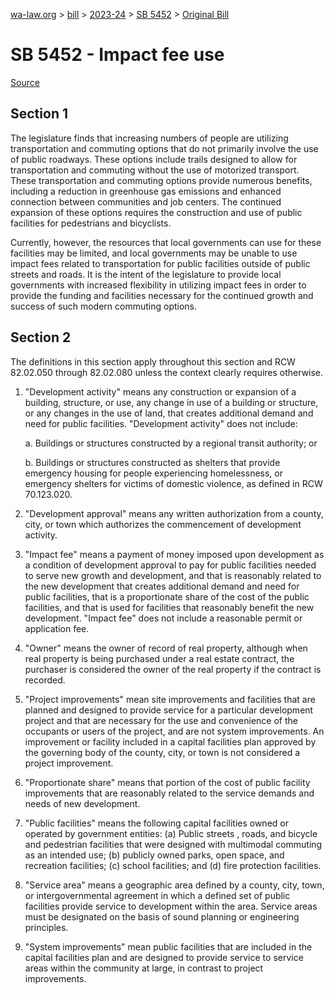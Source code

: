 [wa-law.org](/) > [bill](/bill/) > [2023-24](/bill/2023-24/) > [SB 5452](/bill/2023-24/sb/5452/) > [Original Bill](/bill/2023-24/sb/5452/1/)

# SB 5452 - Impact fee use

[Source](http://lawfilesext.leg.wa.gov/biennium/2023-24/Pdf/Bills/Senate%20Bills/5452.pdf)

## Section 1
The legislature finds that increasing numbers of people are utilizing transportation and commuting options that do not primarily involve the use of public roadways. These options include trails designed to allow for transportation and commuting without the use of motorized transport. These transportation and commuting options provide numerous benefits, including a reduction in greenhouse gas emissions and enhanced connection between communities and job centers. The continued expansion of these options requires the construction and use of public facilities for pedestrians and bicyclists.

Currently, however, the resources that local governments can use for these facilities may be limited, and local governments may be unable to use impact fees related to transportation for public facilities outside of public streets and roads. It is the intent of the legislature to provide local governments with increased flexibility in utilizing impact fees in order to provide the funding and facilities necessary for the continued growth and success of such modern commuting options.

## Section 2
The definitions in this section apply throughout this section and RCW 82.02.050 through 82.02.080 unless the context clearly requires otherwise.

1. "Development activity" means any construction or expansion of a building, structure, or use, any change in use of a building or structure, or any changes in the use of land, that creates additional demand and need for public facilities. "Development activity" does not include:

    a. Buildings or structures constructed by a regional transit authority; or

    b. Buildings or structures constructed as shelters that provide emergency housing for people experiencing homelessness, or emergency shelters for victims of domestic violence, as defined in RCW 70.123.020.

2. "Development approval" means any written authorization from a county, city, or town which authorizes the commencement of development activity.

3. "Impact fee" means a payment of money imposed upon development as a condition of development approval to pay for public facilities needed to serve new growth and development, and that is reasonably related to the new development that creates additional demand and need for public facilities, that is a proportionate share of the cost of the public facilities, and that is used for facilities that reasonably benefit the new development. "Impact fee" does not include a reasonable permit or application fee.

4. "Owner" means the owner of record of real property, although when real property is being purchased under a real estate contract, the purchaser is considered the owner of the real property if the contract is recorded.

5. "Project improvements" mean site improvements and facilities that are planned and designed to provide service for a particular development project and that are necessary for the use and convenience of the occupants or users of the project, and are not system improvements. An improvement or facility included in a capital facilities plan approved by the governing body of the county, city, or town is not considered a project improvement.

6. "Proportionate share" means that portion of the cost of public facility improvements that are reasonably related to the service demands and needs of new development.

7. "Public facilities" means the following capital facilities owned or operated by government entities: (a) Public streets , roads, and bicycle and pedestrian facilities that were designed with multimodal commuting as an intended use; (b) publicly owned parks, open space, and recreation facilities; (c) school facilities; and (d) fire protection facilities.

8. "Service area" means a geographic area defined by a county, city, town, or intergovernmental agreement in which a defined set of public facilities provide service to development within the area. Service areas must be designated on the basis of sound planning or engineering principles.

9. "System improvements" mean public facilities that are included in the capital facilities plan and are designed to provide service to service areas within the community at large, in contrast to project improvements.
